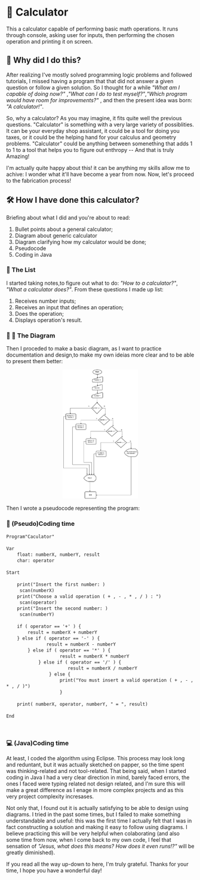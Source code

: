 # 🧮 Calculator

<!--Why did i do this? What have I done? How I've done?
-- Dificulties? Which doubts came to my mind?
-- How can it be better? How do I feel? -->

<!-- What is this?--->
This a calculator capable of performing basic math operations. It runs through console, asking user for inputs, then performing the chosen operation and printing it on screen.

## 🎯 Why did I do this?

After realizing I've mostly solved programming logic problems and followed tutorials, I missed having a program that that did not answer a given question or follow a given solution. So I thought for a while _"What am I capable of doing now?"_ ,_"What can I do to test myself?"_,_"Which program would have room for improvements?"_ , and then the present idea was born: _"A calculator!"_.

So, why a calculator? As you may imagine, it fits quite well the previous questions. "Calculator" is something with a very large variety of possiblities. It can be your everyday shop assistant, it could be a tool for doing you taxes, or it could be the helping hand for your calculus and geometry problems. "Calculator" could be anything between somenething that adds 1 to 1 to a tool that helps you to figure out enthropy -- And that is truly Amazing! 

I'm actually quite happy about this! it can be anything my skills allow me to achive: I wonder what it'll have become a year from now. Now, let's proceed to the fabrication process!

## 🛠 How I have done this calculator?

Briefing about what I did and you're about to read:

1. Bullet points about a general calculator;
2. Diagram about generic calculator
3. Diagram clarifying how my calculator would be done;
4. Pseudocode
5. Coding in Java

### 📃 The List
I started taking notes,to figure out what to do: _"How to a calculator?"_, _"What a calculator does?"_. From these questions I made up list:
1. Receives number inputs;
2. Receives an input that defines an operation;
3. Does the operation;
4. Displays operation's result.

### 🔷 🔴 The Diagram
Then I proceded to make a basic diagram, as I want to practice documentation and design,to make my own ideias more clear and to be able to present them better:

<!--Insert basic flowchart about calculators in general-->

<!--Insert flowchart about current calculator-->


<p align="center">
  <img src="./basic_calculator_flowchart.drawio.png" alt="Basic calculator diagram" width="40%">
</p>

<!--images formatting and display as a courtesy of ChatGPT-->


Then I wrote a pseudocode representing the program:

### 📝 (Pseudo)Coding time
```
Program"Caculator"

Var
    float: numberX, numberY, result
    char: operator

Start    

    print("Insert the first number: )
     scan(numberX)
    print("Choose a valid operation ( + , - , * , / ) : ")
     scan(operator)
    print("Insert the second number: )
     scan(numberY)

    if ( operator == '+' ) {
        result = numberX + numberY
    } else if ( operator == '-' ) {
               result = numberX - numberY
        } else if ( operator == '*' ) {
                    result = numberX * numberY
            } else if ( operator == '/' ) {
                       result = numberX / numberY                
                } else {
                    print("You must insert a valid operation ( + , - , * , / )")
                    }

    print( numberX, operator, numberY, " = ", result)

End 
```

<br>

### 💻 (Java)Coding time
At least, I coded the algorithm using Eclipse. This process may look long and reduntant, but it was actually sketched on papper, so the time spent was thinking-related and not tool-related. That being said, when I started coding in Java I had a very clear direction in mind, barely faced errors, the ones I faced were typing related not design related, and I'm sure this will make a great difference as I enage in more complex projects and as this very project complexity incresases.

Not only that, I found out it is actually satisfying to be able to design using diagrams. I tried in the past some times, but I failed to make something understandable and useful: this was the first time I actually felt that I was in fact constructing a solution and making it easy to follow using diagrams. I believe practicing this will be very helpful when colaborating (and also some time from now, when I come back to my own code, I feel that sensation of _"Jesus, what does this means? How does it even runs!?"_  will be greatly diminished).

If you read all the way up-down to here, I'm truly grateful. Thanks for your time, I hope you have a wonderful day!